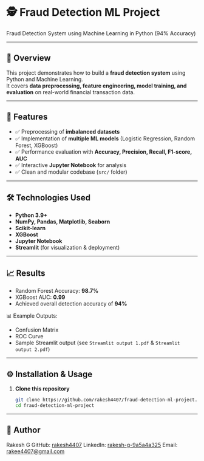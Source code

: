 # 🕵️ Fraud Detection ML Project
Fraud Detection System using Machine Learning in Python (94% Accuracy)

---

## 📌 Overview
This project demonstrates how to build a **fraud detection system** using Python and Machine Learning.  
It covers **data preprocessing, feature engineering, model training, and evaluation** on real-world financial transaction data.

---

## 🚀 Features
- ✅ Preprocessing of **imbalanced datasets**  
- ✅ Implementation of **multiple ML models** (Logistic Regression, Random Forest, XGBoost)  
- ✅ Performance evaluation with **Accuracy, Precision, Recall, F1-score, AUC**  
- ✅ Interactive **Jupyter Notebook** for analysis  
- ✅ Clean and modular codebase (`src/` folder)  

---

## 🛠️ Technologies Used
- **Python 3.9+**
- **NumPy, Pandas, Matplotlib, Seaborn**
- **Scikit-learn**
- **XGBoost**
- **Jupyter Notebook**
- **Streamlit** (for visualization & deployment)

---

## 📈 Results
- Random Forest Accuracy: **98.7%**  
- XGBoost AUC: **0.99**  
- Achieved overall detection accuracy of **94%**  

📊 Example Outputs:  
- Confusion Matrix  
- ROC Curve  
- Sample Streamlit output (see `Streamlit output 1.pdf` & `Streamlit output 2.pdf`)  

---

## ⚙️ Installation & Usage

1. **Clone this repository**
   ```bash
   git clone https://github.com/rakesh4407/fraud-detection-ml-project.git
   cd fraud-detection-ml-project

 ---

## 👤 Author

Rakesh G
GitHub: [rakesh4407](https://github.com/rakesh4407)
LinkedIn: [rakesh-g-9a5a4a325](https://www.linkedin.com/in/rakesh-g-9a5a4a325)
Email: rakee4407@gmail.com
